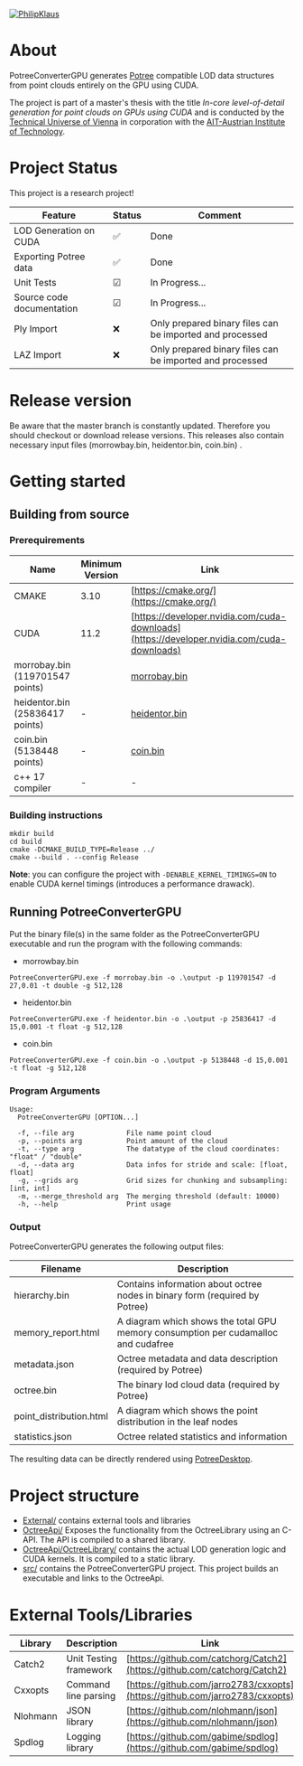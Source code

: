 [![PhilipKlaus](https://circleci.com/gh/PhilipKlaus/octree-cuda.svg?style=svg&circle-token=80c3b9a5002f85c01d952c8f06abc9cfaaed5106)](https://app.circleci.com/pipelines/github/PhilipKlaus/octree-cuda)

# About

PotreeConverterGPU generates [Potree](https://github.com/potree/potree/) compatible LOD data structures from point clouds entirely on 
the GPU using CUDA. 

The project is part of a master's thesis with the title *In-core level-of-detail generation for point clouds
on GPUs using CUDA* and is conducted by the [Technical Universe of Vienna](https://www.cg.tuwien.ac.at/research/projects/Scanopy/) 
in corporation with the [AIT-Austrian Institute of Technology](https://www.ait.ac.at/en/).

# Project Status
This project is a research project!

| Feature                   | Status    | Comment                                                   |
|---------------------------|-----------|-----------------------------------------------------------|
| LOD Generation on CUDA    | &#9989;   | Done                                                      |
| Exporting Potree data     | &#9989;   | Done                                                      |
| Unit Tests                | &#9745;   | In Progress...                                            |
| Source code documentation | &#9745;   | In Progress...                                            |
| Ply Import                | &#10060;  | Only prepared binary files can be imported and processed  |
| LAZ Import                | &#10060;  | Only prepared binary files can be imported and processed  |


# Release version
Be aware that the master branch is constantly updated. 
Therefore you should checkout or download release versions.
This releases also contain necessary input files (morrowbay.bin, heidentor.bin, coin.bin) .

# Getting started

## Building from source

### Prerequirements

| Name                            | Minimum Version   | Link                                                                                        |
| --------------------------------|-------------------| --------------------------------------------------------------------------------------------|
| CMAKE                           | 3.10              | [https://cmake.org/](https://cmake.org/)                                                    |
| CUDA                            | 11.2              | [https://developer.nvidia.com/cuda-downloads](https://developer.nvidia.com/cuda-downloads)  |
| morrobay.bin (119701547 points) |                   | [morrobay.bin](http://www.dreamcoder.at/potree/examples/morrobay/morrobay.bin)              |
| heidentor.bin (25836417 points) | -                 | [heidentor.bin](http://www.dreamcoder.at/potree/examples/heidentor/heidentor.bin)           |
| coin.bin (5138448 points)       | -                 | [coin.bin](http://www.dreamcoder.at/potree/examples/coin/coin.bin)                          |
| c++ 17 compiler                 | -                 | -                                                                                           |

### Building instructions
```
mkdir build
cd build
cmake -DCMAKE_BUILD_TYPE=Release ../
cmake --build . --config Release
```
**Note**: you can configure the project with ``-DENABLE_KERNEL_TIMINGS=ON`` to enable CUDA kernel timings (introduces a
performance drawack).

## Running PotreeConverterGPU
Put the binary file(s) in the same folder as the PotreeConverterGPU executable and run the program with the following
commands:

* morrowbay.bin 

``PotreeConverterGPU.exe -f morrobay.bin -o .\output -p 119701547 -d 27,0.01 -t double -g 512,128``
* heidentor.bin 

``PotreeConverterGPU.exe -f heidentor.bin -o .\output -p 25836417 -d 15,0.001 -t float -g 512,128``
* coin.bin 

``PotreeConverterGPU.exe -f coin.bin -o .\output -p 5138448 -d 15,0.001 -t float -g 512,128``

### Program Arguments
```
Usage:
  PotreeConverterGPU [OPTION...]

  -f, --file arg             File name point cloud
  -p, --points arg           Point amount of the cloud
  -t, --type arg             The datatype of the cloud coordinates: "float" / "double"
  -d, --data arg             Data infos for stride and scale: [float, float]
  -g, --grids arg            Grid sizes for chunking and subsampling: [int, int]
  -m, --merge_threshold arg  The merging threshold (default: 10000)
  -h, --help                 Print usage
```

### Output
PotreeConverterGPU generates the following output files:

| Filename                  | Description                                                                           | 
| --------------------------|---------------------------------------------------------------------------------------|
| hierarchy.bin             | Contains information about octree nodes in binary form (required by Potree)           | 
| memory_report.html        | A diagram which shows the total GPU memory consumption per cudamalloc and cudafree    |
| metadata.json             | Octree metadata and data description (required by Potree)                             |
| octree.bin                | The binary lod cloud data (required by Potree)                                        |
| point_distribution.html   | A diagram which shows the point distribution in the leaf nodes                        |
| statistics.json           | Octree related statistics and information        

The resulting data can be directly rendered using [PotreeDesktop](https://github.com/potree/PotreeDesktop). 

# Project structure
-  [External/](External/) contains external tools and libraries
-  [OctreeApi/](OctreeApi/) Exposes the functionality from the OctreeLibrary using an C-API. The API is compiled to a shared library.
-  [OctreeApi/OctreeLibrary/](OctreeApi/OctreeLibrary) contains the actual LOD generation logic and CUDA kernels. It is compiled to a static library.
-  [src/](src/) contains the PotreeConverterGPU project. This project builds an executable and links to the OctreeApi.

# External Tools/Libraries
| Library           | Description               | Link                                      |
| ------------------|---------------------------|-------------------------------------------------------------------------------|
| Catch2            | Unit Testing framework    | [https://github.com/catchorg/Catch2](https://github.com/catchorg/Catch2)      |
| Cxxopts           | Command line parsing      | [https://github.com/jarro2783/cxxopts](https://github.com/jarro2783/cxxopts)  |
| Nlohmann          | JSON library              | [https://github.com/nlohmann/json](https://github.com/nlohmann/json)          |
| Spdlog            | Logging library           | [https://github.com/gabime/spdlog](https://github.com/gabime/spdlog)          |
